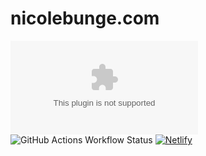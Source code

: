 # nicolebunge.com

[![Codecov](https://img.shields.io/codecov/c/github/nicolebunge/nicolebunge.com)](https://codecov.io/github/nicolebunge/nicolebunge.com)
![GitHub Actions Workflow Status](https://img.shields.io/github/actions/workflow/status/nicolebunge/nicolebunge.com/ci.yml)
[![Netlify](https://img.shields.io/netlify/516936aa-8e50-4202-a8a6-b5c6cc6b9f30)](https://app.netlify.com/sites/nicolebunge/deploys)
